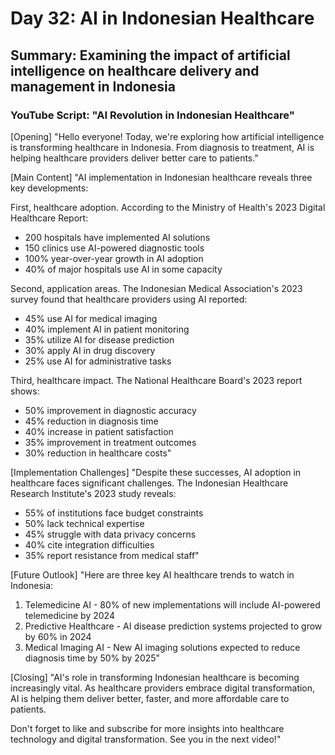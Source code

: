 # Day 32: AI in Indonesian Healthcare
## Summary: Examining the impact of artificial intelligence on healthcare delivery and management in Indonesia

### YouTube Script: "AI Revolution in Indonesian Healthcare"

[Opening]
"Hello everyone! Today, we're exploring how artificial intelligence is transforming healthcare in Indonesia. From diagnosis to treatment, AI is helping healthcare providers deliver better care to patients."

[Main Content]
"AI implementation in Indonesian healthcare reveals three key developments:

First, healthcare adoption. According to the Ministry of Health's 2023 Digital Healthcare Report:
- 200 hospitals have implemented AI solutions
- 150 clinics use AI-powered diagnostic tools
- 100% year-over-year growth in AI adoption
- 40% of major hospitals use AI in some capacity

Second, application areas. The Indonesian Medical Association's 2023 survey found that healthcare providers using AI reported:
- 45% use AI for medical imaging
- 40% implement AI in patient monitoring
- 35% utilize AI for disease prediction
- 30% apply AI in drug discovery
- 25% use AI for administrative tasks

Third, healthcare impact. The National Healthcare Board's 2023 report shows:
- 50% improvement in diagnostic accuracy
- 45% reduction in diagnosis time
- 40% increase in patient satisfaction
- 35% improvement in treatment outcomes
- 30% reduction in healthcare costs"

[Implementation Challenges]
"Despite these successes, AI adoption in healthcare faces significant challenges. The Indonesian Healthcare Research Institute's 2023 study reveals:
- 55% of institutions face budget constraints
- 50% lack technical expertise
- 45% struggle with data privacy concerns
- 40% cite integration difficulties
- 35% report resistance from medical staff"

[Future Outlook]
"Here are three key AI healthcare trends to watch in Indonesia:

1. Telemedicine AI - 80% of new implementations will include AI-powered telemedicine by 2024
2. Predictive Healthcare - AI disease prediction systems projected to grow by 60% in 2024
3. Medical Imaging AI - New AI imaging solutions expected to reduce diagnosis time by 50% by 2025"

[Closing]
"AI's role in transforming Indonesian healthcare is becoming increasingly vital. As healthcare providers embrace digital transformation, AI is helping them deliver better, faster, and more affordable care to patients.

Don't forget to like and subscribe for more insights into healthcare technology and digital transformation. See you in the next video!" 